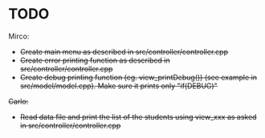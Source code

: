 # TODO

Mirco:
 - <strike>Create main menu as described in src/controller/controller.cpp
 - <strike>Create error printing function as described in src/controller/controller.cpp
 - <strike>Create debug printing function (eg. view_printDebug()) (see example in src/model/model.cpp). Make sure it prints only "if(DEBUG)"<strike>


Carlo:
 - Read data file and print the list of the students using view_xxx as asked in src/controller/controller.cpp

